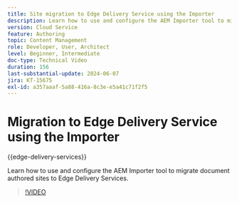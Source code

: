 ```yaml
---
title: Site migration to Edge Delivery Service using the Importer
description: Learn how to use and configure the AEM Importer tool to migrate sites to Edge Delivery Services.
version: Cloud Service
feature: Authoring
topic: Content Management
role: Developer, User, Architect
level: Beginner, Intermediate
doc-type: Technical Video
duration: 156
last-substantial-update: 2024-06-07
jira: KT-15675
exl-id: a357aaaf-5a88-416a-8c3e-e5a41c71f2f5
---
```

# Migration to Edge Delivery Service using the Importer

{{edge-delivery-services}}

Learn how to use and configure the AEM Importer tool to migrate document authored sites to Edge Delivery Services.

>[!VIDEO](https://video.tv.adobe.com/v/3429595/?learn=on)
